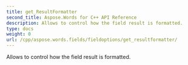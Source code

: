 ```yaml
---
title: get_ResultFormatter
second_title: Aspose.Words for C++ API Reference
description: Allows to control how the field result is formatted. 
type: docs
weight: 0
url: /cpp/aspose.words.fields/fieldoptions/get_resultformatter/
---
```


Allows to control how the field result is formatted. 

